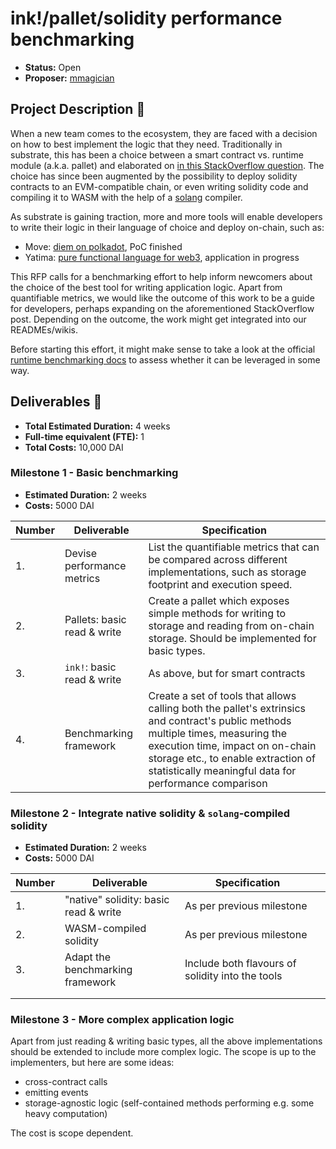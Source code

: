 # ink!/pallet/solidity performance benchmarking

* **Status:** Open
* **Proposer:** [mmagician](https://github.com/mmagician)


## Project Description :page_facing_up:

When a new team comes to the ecosystem, they are faced with a decision on how to best implement the logic that they need.
Traditionally in substrate, this has been a choice between a smart contract vs. runtime module (a.k.a. pallet) and elaborated on [in this StackOverflow question](https://stackoverflow.com/questions/56040779/when-should-i-build-a-substrate-runtime-module-versus-a-substrate-smart-contract). The choice has since been augmented by the possibility to deploy solidity contracts to an EVM-compatible chain, or even writing solidity code and compiling it to WASM with the help of a [solang](https://solang.readthedocs.io/en/latest) compiler.

As substrate is gaining traction, more and more tools will enable developers to write their logic in their language of choice and deploy on-chain, such as:
- Move: [diem on polkadot](https://docs.pontem.network), PoC finished
- Yatima: [pure functional language for web3](https://github.com/w3f/Open-Grants-Program/pull/463), application in progress

This RFP calls for a benchmarking effort to help inform newcomers about the choice of the best tool for writing application logic.
Apart from quantifiable metrics, we would like the outcome of this work to be a guide for developers, perhaps expanding on the aforementioned StackOverflow post. Depending on the outcome, the work might get integrated into our READMEs/wikis.

Before starting this effort, it might make sense to take a look at the official [runtime benchmarking docs](https://substrate.dev/docs/en/knowledgebase/runtime/benchmarking) to assess whether it can be leveraged in some way.

## Deliverables :nut_and_bolt:

* **Total Estimated Duration:** 4 weeks
* **Full-time equivalent (FTE):** 1
* **Total Costs:** 10,000 DAI

### Milestone 1 - Basic benchmarking

* **Estimated Duration:** 2 weeks
* **Costs:** 5000 DAI


| Number | Deliverable                | Specification                                                                                                                                                                                                                                                                       |
|--------|----------------------------|-------------------------------------------------------------------------------------------------------------------------------------------------------------------------------------------------------------------------------------------------------------------------------------|
|     1. | Devise performance metrics | List the quantifiable metrics that can be compared across different implementations, such as storage footprint and execution speed.                                                                                                                                                   |
|     2. | Pallets: basic read & write | Create a pallet which exposes simple methods for writing to storage and reading from on-chain storage. Should be implemented for basic types.                                                                                                                                           |
|     3. | `ink!`: basic read & write | As above, but for smart contracts                                                                                                                                                                                                                                                       |
|     4. | Benchmarking framework     | Create a set of tools that allows calling both the pallet's extrinsics and contract's public methods multiple times, measuring the execution time, impact on on-chain storage etc., to enable extraction of statistically meaningful data for performance comparison |

### Milestone 2 - Integrate native solidity & `solang`-compiled solidity

* **Estimated Duration:** 2 weeks
* **Costs:** 5000 DAI

| Number | Deliverable                           | Specification                                    |   |
|--------|---------------------------------------|--------------------------------------------------|---|
|     1. | "native" solidity: basic read & write | As per previous milestone                        |   |
|     2. | WASM-compiled solidity                | As per previous milestone                        |   |
|     3. | Adapt the benchmarking framework      | Include both flavours of solidity into the tools |   |
|        |                                       |                                                  |   |
|        |                                       |                                                  |   |

### Milestone 3 - More complex application logic

Apart from just reading & writing basic types, all the above implementations should be extended to include more complex logic. The scope is up to the implementers, but here are some ideas:
- cross-contract calls
- emitting events
- storage-agnostic logic (self-contained methods performing e.g. some heavy computation)

The cost is scope dependent.
